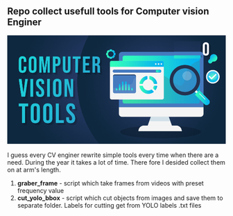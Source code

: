 ## Repo collect usefull tools for Computer vision Enginer
![](tools.png)

I guess every CV enginer rewrite simple tools every time when there are a need. During the year it takes a lot of time. There fore I desided collect them on at arm's length.

1. **graber_frame** - script which take frames from videos with preset frequency value
2. **cut_yolo_bbox** - script which cut objects from images and save them to separate folder.
Labels for cutting get from YOLO labels .txt files